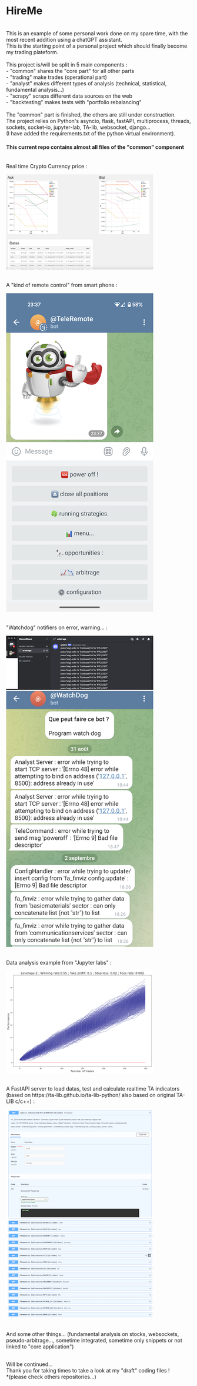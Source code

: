 # HireMe

<br>
This is an example of some personal work done on my spare time, with the most recent addition using a chatGPT assistant. <br>
This is the starting point of a personal project which should finally become my trading plateform.
<br><br>
This project is/will be split in 5 main components :<br>
       - "common" shares the "core part" for all other parts <br>
       - "trading" make trades (operational part) <br>
       - "analyst" makes different types of analysis (technical, statistical, fundamental analysis...) <br>
       - "scrapy" scraps different data sources on the web <br>
       - "backtesting" makes tests with "portfolio rebalancing" <br>

<br>
The "common" part is finished, the others are still under construction.<br>                                                                             
The project relies on Python's asyncio, flask, fastAPI, multiprocess, threads, sockets, socket-io, jupyter-lab, TA-lib, websocket, django... <br>
(I have added the requirements.txt of the python virtual environment).

<br>

<h4>This current repo contains almost all  files of the "common" component </h4>

<br>
Real time Crypto Currency price :<br>

![Real Time Crypto](crypto.png)


<br> 
A "kind of remote control" from smart phone :<br>

![Remote App Telegram](WithoutDynDNS.png)

<br> 
"Watchdog" notifiers on error, warning... :<br>

![Discord](Disc.png)<br>
![Notifs](WatchDog.png)


<br>
Data analysis example from "Jupyter labs" : <br>

![Monte Carlo](MonteCarlo.png)

<br>
A FastAPI server to load datas, test and calculate realtime TA indicators (based on https://ta-lib.github.io/ta-lib-python/ also based on original TA-LIB c/c++) :<br>

![FastAPI1](fast1.png)<br>
![FastAPI2](fast2.png)



<br>
And some other things... (fundamental analysis on stocks, websockets, pseudo-arbitrage..., sometime integrated, sometime only snippets or not linked to "core application")<br><br>

Will be continued...<br>
Thank you for taking times to take a look at my "draft" coding files ! <br>
*(please check others repositories...)


